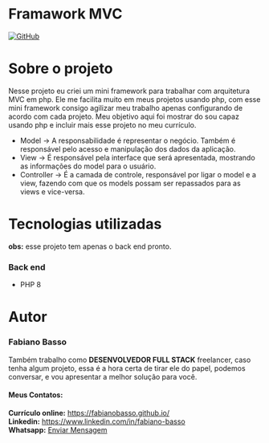 # Framawork MVC

[![GitHub](https://img.shields.io/github/license/fabianobasso/Jogo_De_Xadrez)](https://github.com/fabianobasso/mvc_framework/blob/master/LICENSE) 

# Sobre o projeto

Nesse projeto eu criei um mini framework para trabalhar com arquitetura MVC em php.
Ele me facilita muito em meus projetos usando php, com esse mini framework consigo agilizar meu trabalho apenas configurando de acordo com cada projeto.
Meu objetivo aqui foi mostrar do sou capaz usando php e incluir mais esse projeto no meu currículo.

- Model -> A responsabilidade é representar o negócio. Também é responsável pelo acesso e manipulação dos dados da aplicação.
- View -> É responsável pela interface que será apresentada, mostrando as informações do model para o usuário.
- Controller -> É a camada de controle, responsável por ligar o model e a view, fazendo com que os models possam ser repassados para as views e vice-versa.

# Tecnologias utilizadas

**obs:** esse projeto tem apenas o back end pronto.
### Back end
- PHP 8


# Autor

### Fabiano Basso
Também trabalho como **DESENVOLVEDOR FULL STACK** freelancer, caso tenha algum projeto, essa é a hora certa de tirar ele do papel, podemos conversar, e vou apresentar a melhor solução para você.

#### Meus Contatos:
**Currículo online:** https://fabianobasso.github.io/
<br>
**Linkedin:** https://www.linkedin.com/in/fabiano-basso
<br>
**Whatsapp:** [Enviar Mensagem](https://api.whatsapp.com/send?phone=5519999979098)
